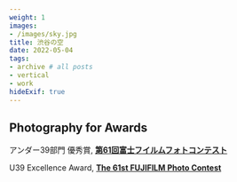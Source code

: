 ```yaml
---
weight: 1
images:
- /images/sky.jpg
title: 渋谷の空
date: 2022-05-04
tags:
- archive # all posts
- vertical
- work
hideExif: true
---
```


## Photography for Awards

アンダー39部門 優秀賞, [**第61回富士フイルムフォトコンテスト**][link]

U39 Excellence Award,   [**The 61st FUJIFILM Photo Contest**][link]


[link]: https://sp-jp.fujifilm.com/fpc/61/specialtheme02/index.html